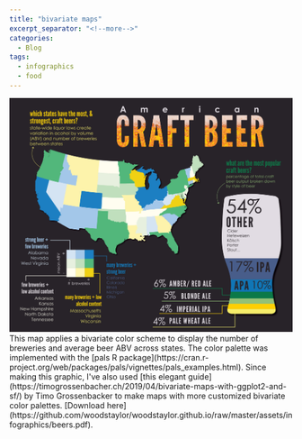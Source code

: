 ```yaml
---
title: "bivariate maps"
excerpt_separator: "<!--more-->"
categories:
  - Blog
tags:
  - infographics
  - food
---
```


<img src="/assets/infographics/beers.jpg" alt="beers"/>
This map applies a bivariate color scheme to display the number of breweries and average beer ABV across states. The color palette was implemented with the [pals R package](https://cran.r-project.org/web/packages/pals/vignettes/pals_examples.html). Since making this graphic, I've also used [this elegant guide](https://timogrossenbacher.ch/2019/04/bivariate-maps-with-ggplot2-and-sf/) by Timo Grossenbacker to make maps with more customized bivariate color palettes. [Download here](https://github.com/woodstaylor/woodstaylor.github.io/raw/master/assets/infographics/beers.pdf).


